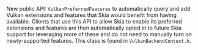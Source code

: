 New public API: `VulkanPreferredFeatures` to automatically query and add Vulkan extensions and features that Skia would benefit from having available. Clients that use this API to allow Skia to enable its preferred extensions and features are then automatically opted in to future Skia support for leveraging more of these and do not need to manually turn on newly-supported features. This class is found in `VulkanBackendContext.h`.

